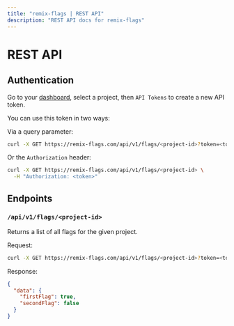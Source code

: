 ```yaml
---
title: "remix-flags | REST API"
description: "REST API docs for remix-flags"
---
```


# REST API

## Authentication

Go to your [dashboard](/dashboard), select a project, then `API Tokens` to create a new API token.

You can use this token in two ways:

Via a query parameter:

```bash
curl -X GET https://remix-flags.com/api/v1/flags/<project-id>?token=<token>
```

Or the `Authorization` header:

```bash
curl -X GET https://remix-flags.com/api/v1/flags/<project-id> \
  -H "Authorization: <token>"
```

## Endpoints

### `/api/v1/flags/<project-id>`

Returns a list of all flags for the given project.

Request:

```bash
curl -X GET https://remix-flags.com/api/v1/flags/<project-id>?token=<token>
```

Response:

```json
{
  "data": {
    "firstFlag": true,
    "secondFlag": false
  }
}
```

